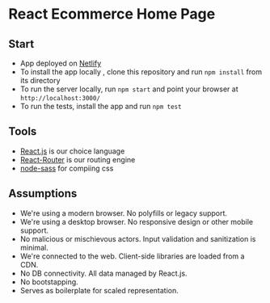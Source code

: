 React Ecommerce Home Page
=====================

## Start

 * App deployed on [Netlify](https://react-ecommerce-home.netlify.app)
 * To install the app locally , clone this repository and run `npm install` from its directory
 * To run the server locally, run `npm start` and point your browser at `http://localhost:3000/`
 * To run the tests, install the app and run `npm test`

## Tools

 * [React.js](https://reactjs.org/) is our choice language
 * [React-Router](https://reactrouter.com/) is our routing engine
 * [node-sass](https://www.npmjs.com/package/node-sass) for compiing css

 ## Assumptions

 * We're using a modern browser. No polyfills or legacy support.
 * We're using a desktop browser. No responsive design or other mobile support.
 * No malicious or mischievous actors. Input validation and sanitization is minimal.
 * We're connected to the web. Client-side libraries are loaded from a CDN.
 * No DB connectivity. All data managed by React.js.
 * No bootstapping. 
 * Serves as boilerplate for scaled representation.